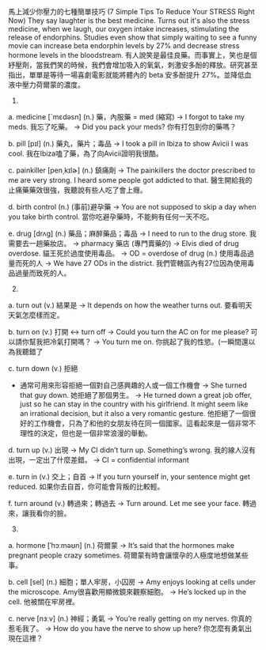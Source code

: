馬上減少你壓力的七種簡單技巧 (7 Simple Tips To Reduce Your STRESS Right Now)
They say laughter is the best medicine. Turns out it's also the stress medicine, when we laugh, our oxygen intake increases, stimulating the release of endorphins. Studies even show that simply waiting to see a funny movie can increase beta endorphin levels by 27% and decrease stress hormone levels in the bloodstream.
有人說笑是最佳良藥。而事實上，笑也是個紓壓劑，當我們笑的時候，我們會增加吸入的氧氣，刺激安多酚的釋放。研究甚至指出，單單是等待一場喜劇電影就能將體內的 beta 安多酚提升 27%。並降低血液中壓力荷爾蒙的濃度。


1.
a. medicine  [ˋmɛdəsn]  (n.)  藥，內服藥
  = med (縮寫)
  -> I forgot to take my meds.
    我忘了吃藥。
  -> Did you pack your meds?
    你有打包到你的藥嗎？

b. pill  [pɪl]  (n.)  藥丸，藥片；毒品
  -> I took a pill in Ibiza to show Avicii I was cool.
    我在Ibiza嗑了藥，為了向Avicii證明我很酷。

c. painkiller  [pen͵kɪlɚ]  (n.)  鎮痛劑
  -> The painkillers the doctor prescribed to me are very strong. I heard some people got addicted to that.
    醫生開給我的止痛藥藥效很強，我聽說有些人吃了會上癮。

d. birth control  (n.)  (事前)避孕藥
  -> You are not supposed to skip a day when you take birth control.
    當你吃避孕藥時，不能夠有任何一天不吃。

e. drug  [drʌg]  (n.)  藥品；麻醉藥品；毒品
  -> I need to run to the drug store.
    我需要去一趟藥妝店。
  -> pharmacy 藥店 (專門賣藥的)
  -> Elvis died of drug overdose.
    貓王死於過度使用毒品。
  -> OD = overdose of drug (n.) 使用毒品過量而死的人
  -> We have 27 ODs in the district.
    我們管轄區內有27位因為使用毒品過量而致死的人。

2.
a. turn out  (v.)  結果是
  -> It depends on how the weather turns out.
    要看明天天氣怎麼樣而定。

b. turn on  (v.)  打開 <-> turn off
  -> Could you turn the AC on for me please?
    可以請你幫我把冷氣打開嗎？
  -> You turn me on.
    你挑起了我的性慾。(一瞬間還以為我聽錯了

c. turn down  (v.)  拒絕
  * 通常可用來形容拒絕一個對自己感興趣的人或一個工作機會
  -> She turned that guy down.
    她拒絕了那個男生。
  -> He turned down a great job offer, just so he can stay in the country with his girlfriend. It might seem like an irrational decision, but it also a very romantic gesture.
    他拒絕了一個很好的工作機會，只為了和他的女朋友待在同一個國家。這看起來是一個非常不理性的決定，但也是一個非常浪漫的舉動。

d. turn up  (v.)  出現
  -> My CI didn’t turn up. Something’s wrong.
    我的線人沒有出現，一定出了什麼差錯。
  -> CI = confidential informant

e. turn in  (v.)  交上；自首
  -> If you turn yourself in, your sentence might get reduced.
    如果你去自首，你可能會背叛的比較輕。

f. turn around  (v.)  轉過來；轉過去
  -> Turn around. Let me see your face.
    轉過來，讓我看你的臉。

3.
a. hormone  [ˈhɔːməʊn]  (n.)  荷爾蒙
  -> It’s said that the hormones make pregnant people crazy sometimes.
    荷爾蒙有時會讓懷孕的人極度地想做某些事。

b. cell  [sel]  (n.)  細胞；單人牢房，小囚房
  -> Amy enjoys looking at cells under the microscope.
    Amy很喜歡用顯微鏡來觀察細胞。
  -> He’s locked up in the cell.
    他被關在牢房裡。

c. nerve  [nɜːv]  (n.)  神經；勇氣
  -> You’re really getting on my nerves.
    你真的惹毛我了。
  -> How do you have the nerve to show up here?
    你怎麼有勇氣出現在這裡？